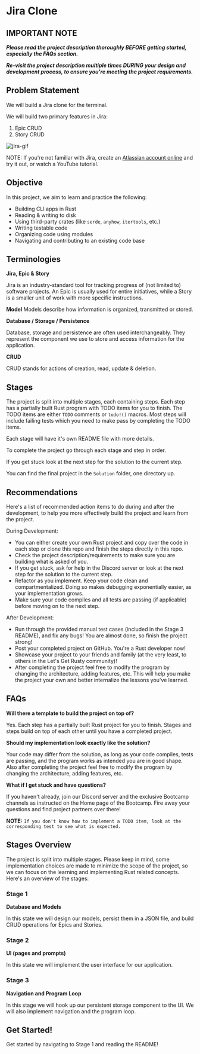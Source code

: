 # Jira Clone

## IMPORTANT NOTE

**_Please read the project description thoroughly BEFORE getting started, especially the FAQs section._**

**_Re-visit the project description multiple times DURING your design and development process, to ensure you're meeting the project requirements._**

## Problem Statement

We will build a Jira clone for the terminal.

We will build two primary features in Jira:

1. Epic CRUD
2. Story CRUD

![jira-gif](./jira-cli.gif)

NOTE: If you're not familiar with Jira, create an [Atlassian account online](https://www.atlassian.com/software/jira) and try it out, or watch a YouTube tutorial.

## Objective

In this project, we aim to learn and practice the following:

- Building CLI apps in Rust
- Reading & writing to disk
- Using third-party crates (like `serde`, `anyhow`, `itertools`, etc.)
- Writing testable code
- Organizing code using modules
- Navigating and contributing to an existing code base

## Terminologies

**Jira, Epic & Story**

Jira is an industry-standard tool for tracking progress of (not limited to) software projects. An Epic is usually used for entire initiatives, while a Story is a smaller unit of work with more specific instructions.

**Model**
Models describe how information is organized, transmitted or stored.

**Database / Storage / Persistence**

Database, storage and persistence are often used interchangeably. They represent the component we use to store and access information for the application.

**CRUD**

CRUD stands for actions of creation, read, update & deletion.

## Stages

The project is split into multiple stages, each containing steps. Each step has a partially built Rust program with TODO items for you to finish. The TODO items are either `TODO` comments or `todo!()` macros. Most steps will include failing tests which you need to make pass by completing the TODO items.

Each stage will have it's own README file with more details.

To complete the project go through each stage and step in order.

If you get stuck look at the next step for the solution to the current step.

You can find the final project in the `Solution` folder, one directory up.

## Recommendations

Here's a list of recommended action items to do during and after the development, to help you more effectively build the project and learn from the project.

During Development:

- You can either create your own Rust project and copy over the code in each step or clone this repo and finish the steps directly in this repo.
- Check the project description/requirements to make sure you are building what is asked of you.
- If you get stuck, ask for help in the Discord server or look at the next step for the solution to the current step.
- Refactor as you implement. Keep your code clean and compartmentalized. Doing so makes debugging exponentially easier, as your implementation grows.
- Make sure your code compiles and all tests are passing (if applicable) before moving on to the next step.

After Development:

- Run through the provided manual test cases (included in the Stage 3 README), and fix any bugs! You are almost done, so finish the project strong!
- Post your completed project on GitHub. You're a Rust developer now!
- Showcase your project to your friends and family (at the very least, to others in the Let's Get Rusty community)!
- After completing the project feel free to modify the program by changing the architecture, adding features, etc. This will help you make the project your own and better internalize the lessons you've learned.

## FAQs

**Will there a template to build the project on top of?**

Yes. Each step has a partially built Rust project for you to finish. Stages and steps build on top of each other until you have a completed project.

**Should my implementation look exactly like the solution?**

Your code may differ from the solution, as long as your code compiles, tests are passing, and the program works as intended you are in good shape. Also after completing the project feel free to modify the program by changing the architecture, adding features, etc.

**What if I get stuck and have questions?**

If you haven't already, join our Discord server and the exclusive Bootcamp channels as instructed on the Home page of the Bootcamp. Fire away your questions and find project partners over there!

**NOTE:** `If you don't know how to implement a TODO item, look at the corresponding test to see what is expected.`

## Stages Overview

The project is split into multiple stages. Please keep in mind, some implementation choices are made to minimize the scope of the project, so we can focus on the learning and implementing Rust related concepts. Here's an overview of the stages:

### Stage 1

**Database and Models**

In this state we will design our models, persist them in a JSON file, and build CRUD operations for Epics and Stories.

### Stage 2

**UI (pages and prompts)**

In this state we will implement the user interface for our application.

### Stage 3

**Navigation and Program Loop**

In this stage we will hook up our persistent storage component to the UI. We will also implement navigation and the program loop.

## Get Started!

Get started by navigating to Stage 1 and reading the README!
